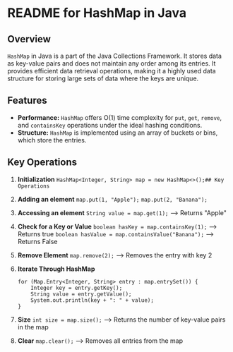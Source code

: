 # README for HashMap in Java

## Overview
`HashMap` in Java is a part of the Java Collections Framework. It stores data as key-value pairs and does not maintain any order among its entries. It provides efficient data retrieval operations, making it a highly used data structure for storing large sets of data where the keys are unique.

## Features
- **Performance:** `HashMap` offers O(1) time complexity for `put`, `get`, `remove`, and `containsKey` operations under the ideal hashing conditions.
- **Structure:** `HashMap` is implemented using an array of buckets or bins, which store the entries.

## Key Operations

1. **Initialization**
   ```HashMap<Integer, String> map = new HashMap<>();## Key Operations```

2. **Adding an element**
    ```map.put(1, "Apple");```
    ```map.put(2, "Banana");```

3. **Accessing an element**
    ```String value = map.get(1);``` --> Returns "Apple"

4. **Check for a Key or Value**
    ```boolean hasKey = map.containsKey(1);``` --> Returns true
    ```boolean hasValue = map.containsValue("Banana");``` --> Returns False

5. **Remove Element**
    ```map.remove(2);``` --> Removes the entry with key 2

6. **Iterate Through HashMap**
    ```
    for (Map.Entry<Integer, String> entry : map.entrySet()) {
        Integer key = entry.getKey();
        String value = entry.getValue();
        System.out.println(key + ": " + value);
    }
    ```

7. **Size**
    ```int size = map.size();``` --> Returns the number of key-value pairs in the map

8. **Clear**
    ```map.clear();``` --> Removes all entries from the map